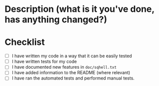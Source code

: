 # Description (what is it you've done, has anything changed?)

# Checklist

- [ ] I have written my code in a way that it can be easily tested
- [ ] I have written tests for my code
- [ ] I have documented new features in `doc/sqhell.txt`
- [ ] I have added information to the README (where relevant)
- [ ] I have ran the automated tests and performed manual tests.
